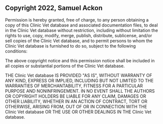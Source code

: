 ## Copyright 2022, Samuel Ackon

Permission is hereby granted, free of charge, to any person obtaining a copy of this Clinic Vet database and associated documentation files, to deal in the Clinic Vet database without restriction, including without limitation the rights to use, copy, modify, merge, publish, distribute, sublicense, and/or sell copies of the Clinic Vet database, and to permit persons to whom the Clinic Vet database is furnished to do so, subject to the following conditions:

The above copyright notice and this permission notice shall be included in all copies or substantial portions of the Clinic Vet database.

THE Clinic Vet database IS PROVIDED "AS IS", WITHOUT WARRANTY OF ANY KIND, EXPRESS OR IMPLIED, INCLUDING BUT NOT LIMITED TO THE WARRANTIES OF MERCHANTABILITY, FITNESS FOR A PARTICULAR PURPOSE AND NONINFRINGEMENT. IN NO EVENT SHALL THE AUTHORS OR COPYRIGHT HOLDERS BE LIABLE FOR ANY CLAIM, DAMAGES OR OTHER LIABILITY, WHETHER IN AN ACTION OF CONTRACT, TORT OR OTHERWISE, ARISING FROM, OUT OF OR IN CONNECTION WITH THE Clinic Vet database OR THE USE OR OTHER DEALINGS IN THE Clinic Vet database.